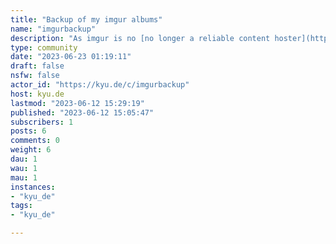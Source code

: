 ```yaml
---
title: "Backup of my imgur albums" 
name: "imgurbackup"
description: "As imgur is no [no longer a reliable content hoster](https://www.engadget.com/imgur-to-ban-explicit-images-and-delete-uploads-not-tied-to-an-account-122537118.html) just throwing my old albums in here is an easy enough way to preserve them."
type: community
date: "2023-06-23 01:19:11"
draft: false
nsfw: false
actor_id: "https://kyu.de/c/imgurbackup"
host: kyu.de
lastmod: "2023-06-12 15:29:19"
published: "2023-06-12 15:05:47"
subscribers: 1
posts: 6
comments: 0
weight: 6
dau: 1
wau: 1
mau: 1
instances:
- "kyu_de"
tags: 
- "kyu_de"

---
```

